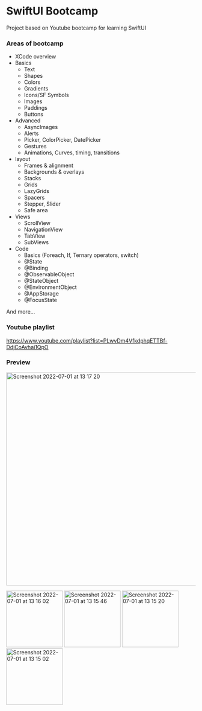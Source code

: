 #  SwiftUI Bootcamp

Project based on Youtube bootcamp for learning SwiftUI

### Areas of bootcamp
- XCode overview
- Basics
  - Text
  - Shapes
  - Colors
  - Gradients
  - Icons/SF Symbols
  - Images
  - Paddings
  - Buttons
- Advanced
  - AsyncImages
  - Alerts
  - Picker, ColorPicker, DatePicker
  - Gestures
  - Animations, Curves, timing, transitions
- layout
  - Frames & alignment
  - Backgrounds & overlays
  - Stacks
  - Grids
  - LazyGrids
  - Spacers
  - Stepper, Slider
  - Safe area
- Views
  - ScrollView
  - NavigationView
  - TabView
  - SubViews
- Code
  - Basics (Foreach, If, Ternary operators, switch)
  - @State
  - @Binding
  - @ObservableObject
  - @StateObject
  - @EnvironmentObject
  - @AppStorage
  - @FocusState
  

And more...

### Youtube playlist
https://www.youtube.com/playlist?list=PLwvDm4VfkdphqETTBf-DdjCoAvhai1QpO

### Preview
<img width="565" alt="Screenshot 2022-07-01 at 13 17 20" src="https://user-images.githubusercontent.com/16089770/176884558-80422fef-1791-443f-8bf2-58846ef2cee6.png">

<p float="left">

<img width="150" alt="Screenshot 2022-07-01 at 13 16 02" src="https://user-images.githubusercontent.com/16089770/176884569-b7c0c78f-255a-4c5e-b9c3-426c2f7e4695.png">
<img width="150" alt="Screenshot 2022-07-01 at 13 15 46" src="https://user-images.githubusercontent.com/16089770/176884571-82a2053f-cd54-4f46-afff-d7fa494a7a07.png">
<img width="150" alt="Screenshot 2022-07-01 at 13 15 20" src="https://user-images.githubusercontent.com/16089770/176884574-3e7071c4-38d6-44a6-b6a6-5fe79e3a4a35.png">
<img width="150" alt="Screenshot 2022-07-01 at 13 15 02" src="https://user-images.githubusercontent.com/16089770/176884576-597eea26-f981-4b6a-97ad-e013c23204fa.png">
</p>
